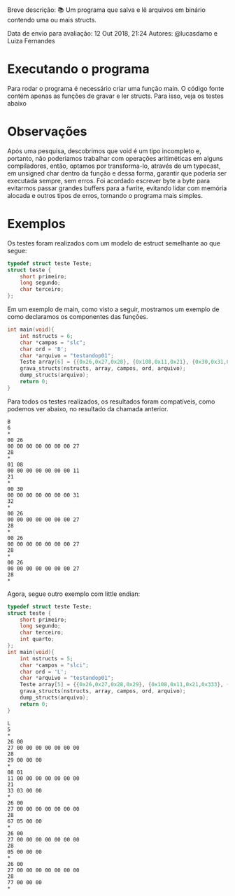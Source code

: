 Breve descrição:
📚 Um programa que salva e lê arquivos em binário contendo uma ou mais structs.

Data de envio para avaliação: 12 Out 2018, 21:24
Autores: @lucasdamo e Luiza Fernandes

# Executando o programa
Para rodar o programa é necessário criar uma função main. O código fonte contém apenas as funções de gravar e ler structs. Para isso, veja os testes abaixo

# Observações
Após uma pesquisa, descobrimos que void é um tipo incompleto e, portanto, não poderiamos trabalhar com operações aritiméticas em alguns compiladores, então, optamos por transforma-lo, através de um typecast, em unsigned char dentro da função e dessa forma, garantir que poderia ser executada sempre, sem erros. 
Foi acordado escrever byte a byte para evitarmos passar grandes buffers para a fwrite, evitando lidar com memória alocada e outros tipos de erros, tornando o programa mais simples.

# Exemplos
Os testes foram realizados com um modelo de estruct semelhante ao que segue:
```c
typedef struct teste Teste;
struct teste {
	short primeiro;
	long segundo;
	char terceiro;
};
```
Em um exemplo de main, como visto a seguir, mostramos um exemplo de como declaramos os componentes das funções.
```c
int main(void){
	int nstructs = 6;
	char *campos = "slc";
	char ord = 'B';
	char *arquivo = "testandop01";
	Teste array[6] = {{0x26,0x27,0x28}, {0x108,0x11,0x21}, {0x30,0x31,0x32}, {0x26,0x27,0x28}, {0x26,0x27,0x28},{0x26,0x27,0x28}};
	grava_structs(nstructs, array, campos, ord, arquivo);
	dump_structs(arquivo);
	return 0;
}	
```
Para todos os testes realizados, os resultados foram compatíveis, como podemos ver abaixo, no resultado da chamada anterior.
```
B
6
*
00 26 
00 00 00 00 00 00 00 27 
28 
*
01 08 
00 00 00 00 00 00 00 11 
21 
*
00 30 
00 00 00 00 00 00 00 31 
32 
*
00 26 
00 00 00 00 00 00 00 27 
28 
*
00 26 
00 00 00 00 00 00 00 27 
28 
*
00 26 
00 00 00 00 00 00 00 27 
28 
*
```
Agora, segue outro exemplo com little endian:
```c
typedef struct teste Teste;
struct teste {
	short primeiro;
	long segundo;
	char terceiro;
	int quarto;
};
int main(void){
	int nstructs = 5;
	char *campos = "slci";
	char ord = 'L';
	char *arquivo = "testandop01";
	Teste array[5] = {{0x26,0x27,0x28,0x29}, {0x108,0x11,0x21,0x333}, {0x26,0x27,0x28,0x567}, {0x26,0x27,0x28,0x5},{0x26,0x27,0x28,0x77}};
	grava_structs(nstructs, array, campos, ord, arquivo);
	dump_structs(arquivo);
	return 0;
}	
```
```
L
5
*
26 00 
27 00 00 00 00 00 00 00 
28 
29 00 00 00 
*
08 01 
11 00 00 00 00 00 00 00 
21 
33 03 00 00 
*
26 00 
27 00 00 00 00 00 00 00 
28 
67 05 00 00 
*
26 00 
27 00 00 00 00 00 00 00 
28 
05 00 00 00 
*
26 00 
27 00 00 00 00 00 00 00 
28 
77 00 00 00 
*
```
